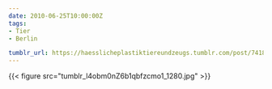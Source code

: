 ```yaml
---
date: 2010-06-25T10:00:00Z
tags:
- Tier
- Berlin

tumblr_url: https://haesslicheplastiktiereundzeugs.tumblr.com/post/741871779
---
```

{{< figure src="tumblr_l4obm0nZ6b1qbfzcmo1_1280.jpg" >}}
